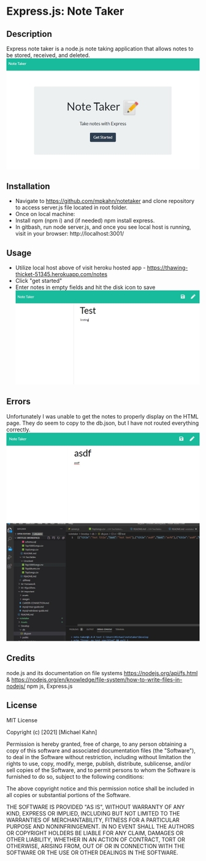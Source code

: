 # Express.js: Note Taker

## Description 

Express note taker is a node.js note taking application that allows notes to be stored, received, and deleted. 
![landing page](Assets/images/img1.jpg)


## Installation

* Navigate to https://github.com/mpkahn/notetaker and clone repository to access server.js file located in root folder.
* Once on local machine:
* Install npm (npm i) and (if needed) npm install express.
* In gitbash, run node server.js, and once you see local host is running, visit in your browser: http://localhost:3001/

## Usage 

*  Utilize local host above of visit heroku hosted app - https://thawing-thicket-51345.herokuapp.com/notes
*  Click "get started" 
*  Enter notes in empty fields and hit the disk icon to save
![notes page](Assets/images/img2.jpg)


## Errors

Unfortunately I was unable to get the notes to properly display on the HTML page. They do seem to copy to the db.json, but I have not routed everything correctly.
![example note](Assets/images/img3.jpg)
![example db file](Assets/images/img4.jpg)


## Credits

node.js and its documentation on file systems https://nodejs.org/api/fs.html & https://nodejs.org/en/knowledge/file-system/how-to-write-files-in-nodejs/
npm js, 
Express.js 


## License

MIT License

Copyright (c) [2021] [Michael Kahn]

Permission is hereby granted, free of charge, to any person obtaining a copy
of this software and associated documentation files (the "Software"), to deal
in the Software without restriction, including without limitation the rights
to use, copy, modify, merge, publish, distribute, sublicense, and/or sell
copies of the Software, and to permit persons to whom the Software is
furnished to do so, subject to the following conditions:

The above copyright notice and this permission notice shall be included in all
copies or substantial portions of the Software.

THE SOFTWARE IS PROVIDED "AS IS", WITHOUT WARRANTY OF ANY KIND, EXPRESS OR
IMPLIED, INCLUDING BUT NOT LIMITED TO THE WARRANTIES OF MERCHANTABILITY,
FITNESS FOR A PARTICULAR PURPOSE AND NONINFRINGEMENT. IN NO EVENT SHALL THE
AUTHORS OR COPYRIGHT HOLDERS BE LIABLE FOR ANY CLAIM, DAMAGES OR OTHER
LIABILITY, WHETHER IN AN ACTION OF CONTRACT, TORT OR OTHERWISE, ARISING FROM,
OUT OF OR IN CONNECTION WITH THE SOFTWARE OR THE USE OR OTHER DEALINGS IN THE
SOFTWARE.
